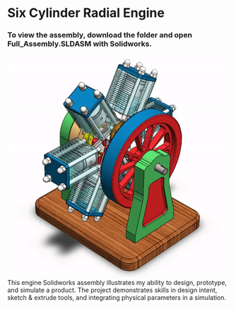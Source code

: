 # Six Cylinder Radial Engine
### To view the assembly, download the folder and open Full_Assembly.SLDASM with Solidworks.
![Assembly](assembly.gif)\
This engine Solidworks assembly illustrates my ability to design, prototype, and simulate a product. The project demonstrates skills in design intent, sketch & extrude tools, and integrating physical parameters in a simulation.
